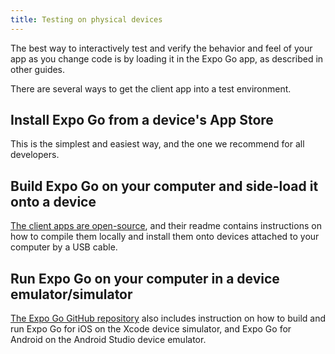 ```yaml
---
title: Testing on physical devices
---
```


The best way to interactively test and verify the behavior and feel of your app as you change code is by loading it in the Expo Go app, as described in other guides.

There are several ways to get the client app into a test environment.

## Install Expo Go from a device's App Store

This is the simplest and easiest way, and the one we recommend for all developers.

## Build Expo Go on your computer and side-load it onto a device

[The client apps are open-source](https://github.com/expo/expo), and their readme contains instructions on how to compile them locally and install them onto devices attached to your computer by a USB cable.

## Run Expo Go on your computer in a device emulator/simulator

[The Expo Go GitHub repository](https://github.com/expo/expo) also includes instruction on how to build and run Expo Go for iOS on the Xcode device simulator, and Expo Go for Android on the Android Studio device emulator.
